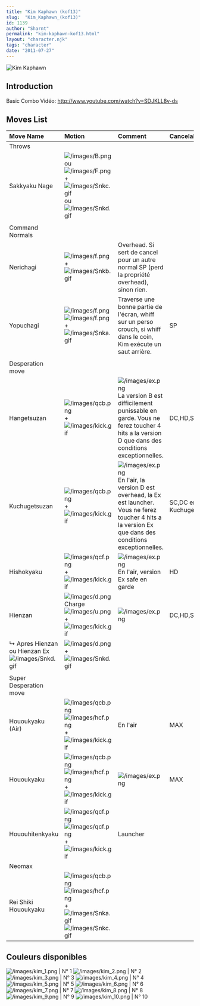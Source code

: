 ```yaml
---
title: "Kim Kaphawn (kof13)"
slug:  "Kim_Kaphawn_(kof13)"
id: 1139
author: "Sharnt"
permalink: "kim-kaphawn-kof13.html"
layout: "character.njk"
tags: "character"
date: "2011-07-27"
---
```



![Kim Kaphawn](/images/Kimkof13.gif "Kim Kaphawn")

## Introduction

Basic Combo Vidéo: <http://www.youtube.com/watch?v=SDJKLL8v-ds>

## Moves List

| Move Name                                                              | Motion                                                                                                                                                           | Comment                                                                                                                                                                             | Cancelable                   | Damage LOW/HIGH/EX    |
|:-----------------------------------------------------------------------|:-----------------------------------------------------------------------------------------------------------------------------------------------------------------|:------------------------------------------------------------------------------------------------------------------------------------------------------------------------------------|:-----------------------------|:----------------------|
| Throws                                                                 |                                                                                                                                                                  |                                                                                                                                                                                     |                              |                       |
| Sakkyaku Nage                                                          | ![](/images/B.png "/images/B.png") ou ![](/images/F.png "/images/F.png") + ![](/images/Snkc.gif "/images/Snkc.gif") ou ![](/images/Snkd.gif "/images/Snkd.gif")  |                                                                                                                                                                                     |                              | 100                   |
|                                                                        |                                                                                                                                                                  |                                                                                                                                                                                     |                              |                       |
| Command Normals                                                        |                                                                                                                                                                  |                                                                                                                                                                                     |                              |                       |
| Nerichagi                                                              | ![](/images/f.png "/images/f.png") + ![](/images/Snkb.gif "/images/Snkb.gif")                                                                                    | Overhead. Si sert de cancel pour un autre normal SP (perd la propriété overhead), sinon rien.                                                                                       |                              | 65                    |
| Yopuchagi                                                              | ![](/images/f.png "/images/f.png")![](/images/f.png "/images/f.png") + ![](/images/Snka.gif "/images/Snka.gif")                                                  | Traverse une bonne partie de l'écran, whiff sur un perso crouch, si whiff dans le coin, Kim exécute un saut arrière.                                                                | SP                           | 45                    |
|                                                                        |                                                                                                                                                                  |                                                                                                                                                                                     |                              |                       |
| Desperation move                                                       |                                                                                                                                                                  |                                                                                                                                                                                     |                              |                       |
| Hangetsuzan                                                            | ![](/images/qcb.png "/images/qcb.png") + ![](/images/kick.gif "/images/kick.gif")                                                                                | ![](/images/ex.png "/images/ex.png") La version B est difficilement punissable en garde. Vous ne ferez toucher 4 hits a la version D que dans des conditions exceptionnelles.       | DC,HD,SC                     | 60/40,40,40,40/70,100 |
| Kuchugetsuzan                                                          | ![](/images/qcb.png "/images/qcb.png") + ![](/images/kick.gif "/images/kick.gif")                                                                                | ![](/images/ex.png "/images/ex.png") En l'air, la version D est overhead, la Ex est launcher. Vous ne ferez toucher 4 hits a la version Ex que dans des conditions exceptionnelles. | SC,DC en Ex Kuchugetsuzan,HD | 75/80/50\*4           |
| Hishokyaku                                                             | ![](/images/qcf.png "/images/qcf.png") + ![](/images/kick.gif "/images/kick.gif")                                                                                | ![](/images/ex.png "/images/ex.png") En l'air, version Ex safe en garde                                                                                                             | HD                           | 0,17\*4,20/40\*4      |
| Hienzan                                                                | ![](/images/d.png "/images/d.png")Charge![](/images/u.png "/images/u.png") + ![](/images/kick.gif "/images/kick.gif")                                            | ![](/images/ex.png "/images/ex.png")                                                                                                                                                | DC,HD,SC                     | 70/50,20,20/100,60    |
| ↳ Apres Hienzan ou Hienzan Ex ![](/images/Snkd.gif "/images/Snkd.gif") | ![](/images/d.png "/images/d.png") + ![](/images/Snkd.gif "/images/Snkd.gif")                                                                                    |                                                                                                                                                                                     |                              | 50                    |
|                                                                        |                                                                                                                                                                  |                                                                                                                                                                                     |                              |                       |
| Super Desperation move                                                 |                                                                                                                                                                  |                                                                                                                                                                                     |                              |                       |
| Hououkyaku (Air)                                                       | ![](/images/qcb.png "/images/qcb.png")![](/images/hcf.png "/images/hcf.png")+![](/images/kick.gif "/images/kick.gif")                                            | En l'air                                                                                                                                                                            | MAX                          | 210                   |
| Hououkyaku                                                             | ![](/images/qcb.png "/images/qcb.png")![](/images/hcf.png "/images/hcf.png")+![](/images/kick.gif "/images/kick.gif")                                            | ![](/images/ex.png "/images/ex.png")                                                                                                                                                | MAX                          | 210/320               |
| Hououhitenkyaku                                                        | ![](/images/qcf.png "/images/qcf.png")![](/images/qcf.png "/images/qcf.png")+![](/images/kick.gif "/images/kick.gif")                                            | Launcher                                                                                                                                                                            |                              | 100                   |
| Neomax                                                                 |                                                                                                                                                                  |                                                                                                                                                                                     |                              |                       |
| Rei Shiki Hououkyaku                                                   | ![](/images/qcb.png "/images/qcb.png") ![](/images/hcf.png "/images/hcf.png") + ![](/images/Snka.gif "/images/Snka.gif")![](/images/Snkc.gif "/images/Snkc.gif") |                                                                                                                                                                                     |                              | 440                   |

## Couleurs disponibles

![](/images/kim_1.png "/images/kim_1.png") \| N° 1
![](/images/kim_2.png "/images/kim_2.png") \| N° 2
![](/images/kim_3.png "/images/kim_3.png") \| N° 3
![](/images/kim_4.png "/images/kim_4.png") \| N° 4
![](/images/kim_5.png "/images/kim_5.png") \| N° 5
![](/images/kim_6.png "/images/kim_6.png") \| N° 6
![](/images/kim_7.png "/images/kim_7.png") \| N° 7
![](/images/kim_8.png "/images/kim_8.png") \| N° 8
![](/images/kim_9.png "/images/kim_9.png") \| N° 9
![](/images/kim_10.png "/images/kim_10.png") \| N° 10
